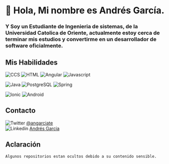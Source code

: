 # 👋 Hola, Mi nombre es Andrés García.
### Y Soy un Estudiante de Ingenieria de sistemas, de la Universidad Catolica de Oriente, actualmente estoy cerca de terminar mis estudios y convertirme en un desarrollador de software oficialmente.

## Mis Habilidades

![CCS](https://img.shields.io/badge/CSS-06aed5?&style=for-the-badge&logo=css3&logoColor=white) ![HTML](https://img.shields.io/badge/HTML-fc440f?style=for-the-badge&logo=html5&logoColor=white) ![Angular](https://img.shields.io/badge/Angular-DD0031?style=for-the-badge&logo=angular&logoColor=white) ![Javascript](https://img.shields.io/badge/JavaScript-323330?style=for-the-badge&logo=javascript&logoColor=F7DF1E)</br>

![Java](https://img.shields.io/badge/Java-ED8B00?style=for-the-badge&logo=java&logoColor=black) ![PostgreSQL](https://img.shields.io/badge/PostgreSQL-316192?style=for-the-badge&logo=postgresql&logoColor=white) ![Spring](https://img.shields.io/badge/Spring-6DB33F?style=for-the-badge&logo=spring&logoColor=white)</br>

![Ionic](https://img.shields.io/badge/Ionic-3498DB?style=for-the-badge&logo=Ionic&logoColor=white) ![Android](https://img.shields.io/badge/Android-3DDC84?style=for-the-badge&logo=android&logoColor=white)</br>

## Contacto

![Twitter](https://img.shields.io/badge/Twitter-1DA1F2?style=for-the-badge&logo=twitter&logoColor=white) 
[@angarciate](https://twitter.com/angarciate)
</br>
![Linkedin](https://img.shields.io/badge/LinkedIn-0077B5?style=for-the-badge&logo=linkedin&logoColor=white)
[Andrés Garcia](https://www.linkedin.com/in/angarciate/)

## Aclaración
```
Algunos repositorios estan ocultos debido a su contenido sensible.
```
